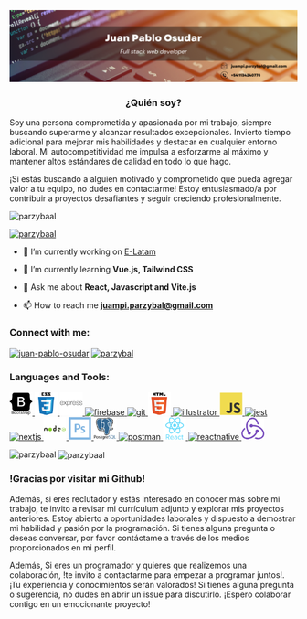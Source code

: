<p align="left"> <img src="img/Black Modern Software Developer LinkedIn Banner.png" alt="parzybaal" /> </p>

<h3 align="center">¿Quién soy?</h3>
<p>Soy una persona comprometida y apasionada por mi trabajo, siempre buscando superarme y alcanzar resultados excepcionales. Invierto tiempo adicional para mejorar mis habilidades y destacar en cualquier entorno laboral. Mi autocompetitividad me impulsa a esforzarme al máximo y mantener altos estándares de calidad en todo lo que hago.

¡Si estás buscando a alguien motivado y comprometido que pueda agregar valor a tu equipo, no dudes en contactarme! Estoy entusiasmado/a por contribuir a proyectos desafiantes y seguir creciendo profesionalmente.</p>

<p align="left"> <img src="https://komarev.com/ghpvc/?username=parzybaal&label=Profile%20views&color=0e75b6&style=flat" alt="parzybaal" /> </p>

<p align="left"> <a href="https://github.com/ryo-ma/github-profile-trophy"><img src="https://github-profile-trophy.vercel.app/?username=parzybaal" alt="parzybaal" /></a> </p>

- 🔭 I’m currently working on [E-Latam](https://pf-e-latam.netlify.app/)

- 🌱 I’m currently learning **Vue.js, Tailwind CSS**

- 💬 Ask me about **React, Javascript and Vite.js**

- 📫 How to reach me **juampi.parzybal@gmail.com**

<h3 align="left">Connect with me:</h3>
<p align="left">
<a href="https://linkedin.com/in/juan-pablo-osudar" target="blank"><img align="center" src="https://raw.githubusercontent.com/rahuldkjain/github-profile-readme-generator/master/src/images/icons/Social/linked-in-alt.svg" alt="juan-pablo-osudar" height="30" width="40" /></a>
<a href="https://discord.gg/parzybal" target="blank"><img align="center" src="https://raw.githubusercontent.com/rahuldkjain/github-profile-readme-generator/master/src/images/icons/Social/discord.svg" alt="parzybal" height="30" width="40" /></a>
</p>

<h3 align="left">Languages and Tools:</h3>
<p align="left"> <a href="https://getbootstrap.com" target="_blank" rel="noreferrer"> <img src="https://raw.githubusercontent.com/devicons/devicon/master/icons/bootstrap/bootstrap-plain-wordmark.svg" alt="bootstrap" width="40" height="40"/> </a> <a href="https://www.w3schools.com/css/" target="_blank" rel="noreferrer"> <img src="https://raw.githubusercontent.com/devicons/devicon/master/icons/css3/css3-original-wordmark.svg" alt="css3" width="40" height="40"/> </a> <a href="https://expressjs.com" target="_blank" rel="noreferrer"> <img src="https://raw.githubusercontent.com/devicons/devicon/master/icons/express/express-original-wordmark.svg" alt="express" width="40" height="40"/> </a> <a href="https://firebase.google.com/" target="_blank" rel="noreferrer"> <img src="https://www.vectorlogo.zone/logos/firebase/firebase-icon.svg" alt="firebase" width="40" height="40"/> </a> <a href="https://git-scm.com/" target="_blank" rel="noreferrer"> <img src="https://www.vectorlogo.zone/logos/git-scm/git-scm-icon.svg" alt="git" width="40" height="40"/> </a> <a href="https://www.w3.org/html/" target="_blank" rel="noreferrer"> <img src="https://raw.githubusercontent.com/devicons/devicon/master/icons/html5/html5-original-wordmark.svg" alt="html5" width="40" height="40"/> </a> <a href="https://www.adobe.com/in/products/illustrator.html" target="_blank" rel="noreferrer"> <img src="https://www.vectorlogo.zone/logos/adobe_illustrator/adobe_illustrator-icon.svg" alt="illustrator" width="40" height="40"/> </a> <a href="https://developer.mozilla.org/en-US/docs/Web/JavaScript" target="_blank" rel="noreferrer"> <img src="https://raw.githubusercontent.com/devicons/devicon/master/icons/javascript/javascript-original.svg" alt="javascript" width="40" height="40"/> </a> <a href="https://jestjs.io" target="_blank" rel="noreferrer"> <img src="https://www.vectorlogo.zone/logos/jestjsio/jestjsio-icon.svg" alt="jest" width="40" height="40"/> </a> <a href="https://nextjs.org/" target="_blank" rel="noreferrer"> <img src="https://cdn.worldvectorlogo.com/logos/nextjs-2.svg" alt="nextjs" width="40" height="40"/> </a> <a href="https://nodejs.org" target="_blank" rel="noreferrer"> <img src="https://raw.githubusercontent.com/devicons/devicon/master/icons/nodejs/nodejs-original-wordmark.svg" alt="nodejs" width="40" height="40"/> </a> <a href="https://www.photoshop.com/en" target="_blank" rel="noreferrer"> <img src="https://raw.githubusercontent.com/devicons/devicon/master/icons/photoshop/photoshop-line.svg" alt="photoshop" width="40" height="40"/> </a> <a href="https://www.postgresql.org" target="_blank" rel="noreferrer"> <img src="https://raw.githubusercontent.com/devicons/devicon/master/icons/postgresql/postgresql-original-wordmark.svg" alt="postgresql" width="40" height="40"/> </a> <a href="https://postman.com" target="_blank" rel="noreferrer"> <img src="https://www.vectorlogo.zone/logos/getpostman/getpostman-icon.svg" alt="postman" width="40" height="40"/> </a> <a href="https://reactjs.org/" target="_blank" rel="noreferrer"> <img src="https://raw.githubusercontent.com/devicons/devicon/master/icons/react/react-original-wordmark.svg" alt="react" width="40" height="40"/> </a> <a href="https://reactnative.dev/" target="_blank" rel="noreferrer"> <img src="https://reactnative.dev/img/header_logo.svg" alt="reactnative" width="40" height="40"/> </a> <a href="https://redux.js.org" target="_blank" rel="noreferrer"> <img src="https://raw.githubusercontent.com/devicons/devicon/master/icons/redux/redux-original.svg" alt="redux" width="40" height="40"/> </a> </p>

<p><img align="left" src="https://github-readme-stats.vercel.app/api/top-langs?username=parzybaal&show_icons=true&locale=en&layout=compact" alt="parzybaal" /></p>

<p>&nbsp;<img align="center" src="https://github-readme-stats.vercel.app/api?username=parzybaal&show_icons=true&locale=en" alt="parzybaal" /></p>

<h3>!Gracias por visitar mi Github!</h3>

<p>Además, si eres reclutador y estás interesado en conocer más sobre mi trabajo, te invito a revisar mi currículum adjunto y explorar mis proyectos anteriores. Estoy abierto a oportunidades laborales y dispuesto a demostrar mi habilidad y pasión por la programación. Si tienes alguna pregunta o deseas conversar, por favor contáctame a través de los medios proporcionados en mi perfil.</p>

<p>Además, Si eres un programador y quieres que realizemos una colaboración, !te invito a contactarme para empezar a programar juntos!. ¡Tu experiencia y conocimientos serán valorados! Si tienes alguna pregunta o          sugerencia, no dudes en abrir un issue para discutirlo. ¡Espero colaborar contigo en un emocionante proyecto!</p>
